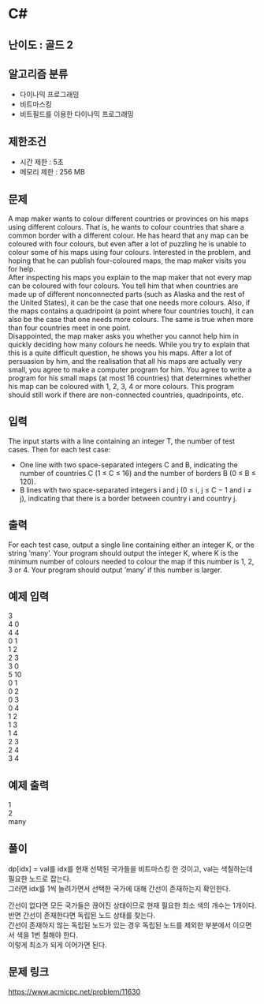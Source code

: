 # C#

## 난이도 : 골드 2

## 알고리즘 분류
  - 다이나믹 프로그래밍
  - 비트마스킹
  - 비트필드를 이용한 다이나믹 프로그래밍

## 제한조건
  - 시간 제한 : 5초
  - 메모리 제한 : 256 MB

## 문제
A map maker wants to colour different countries or provinces on his maps using different colours. That is, he wants to colour countries that share a common border with a different colour. He has heard that any map can be coloured with four colours, but even after a lot of puzzling he is unable to colour some of his maps using four colours. Interested in the problem, and hoping that he can publish four-coloured maps, the map maker visits you for help.<br/>
After inspecting his maps you explain to the map maker that not every map can be coloured with four colours. You tell him that when countries are made up of different nonconnected parts (such as Alaska and the rest of the United States), it can be the case that one needs more colours. Also, if the maps contains a quadripoint (a point where four countries touch), it can also be the case that one needs more colours. The same is true when more than four countries meet in one point.<br/>
Disappointed, the map maker asks you whether you cannot help him in quickly deciding how many colours he needs. While you try to explain that this is a quite difficult question, he shows you his maps. After a lot of persuasion by him, and the realisation that all his maps are actually very small, you agree to make a computer program for him. You agree to write a program for his small maps (at most 16 countries) that determines whether his map can be coloured with 1, 2, 3, 4 or more colours. This program should still work if there are non-connected countries, quadripoints, etc.<br/>


## 입력
The input starts with a line containing an integer T, the number of test cases. Then for each test case:<br/>

  - One line with two space-separated integers C and B, indicating the number of countries C (1 ≤ C ≤ 16) and the number of borders B (0 ≤ B ≤ 120).
  - B lines with two space-separated integers i and j (0 ≤ i, j ≤ C − 1 and i ≠ j), indicating that there is a border between country i and country j.


## 출력
For each test case, output a single line containing either an integer K, or the string ’many’. Your program should output the integer K, where K is the minimum number of colours needed to colour the map if this number is 1, 2, 3 or 4. Your program should output ’many’ if this number is larger.<br/>

## 예제 입력
3<br/>
4 0<br/>
4 4<br/>
0 1<br/>
1 2<br/>
2 3<br/>
3 0<br/>
5 10<br/>
0 1<br/>
0 2<br/>
0 3<br/>
0 4<br/>
1 2<br/>
1 3<br/>
1 4<br/>
2 3<br/>
2 4<br/>
3 4<br/>


## 예제 출력
1<br/>
2<br/>
many<br/>


## 풀이
dp[idx] = val를 idx를 현재 선택된 국가들을 비트마스킹 한 것이고, val는 색칠하는데 필요한 노드로 잡는다.<br/>
그러면 idx를 1씩 늘려가면서 선택한 국가에 대해 간선이 존재하는지 확인한다.<br/>


간선이 없다면 모든 국가들은 끊어진 상태이므로 현재 필요한 최소 색의 개수는 1개이다.<br/>
반면 간선이 존재한다면 독립된 노드 상태를 찾는다.<br/>
간선이 존재하지 않는 독립된 노드가 있는 경우 독립된 노드를 제외한 부분에서 이으면서 색을 1번 칠해야 한다.<br/>
이렇게 최소가 되게 이어가면 된다.<br/>


## 문제 링크
https://www.acmicpc.net/problem/11630